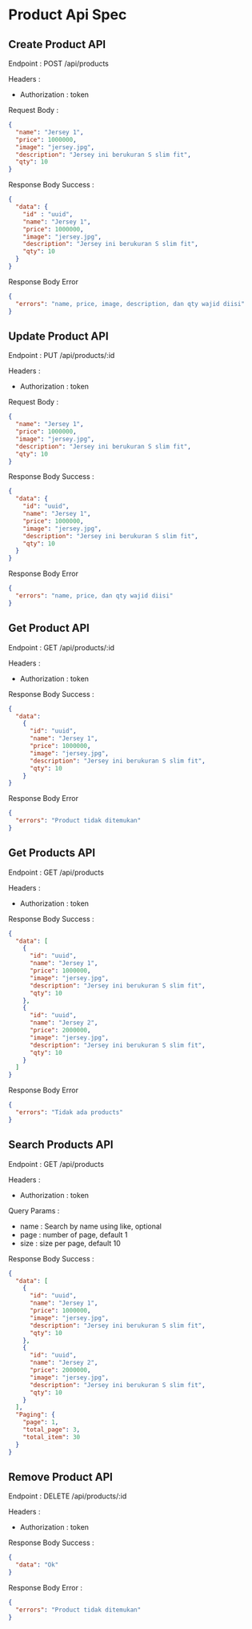 # Product Api Spec

## Create Product API

Endpoint : POST /api/products

Headers :

- Authorization : token

Request Body :

```json
{
  "name": "Jersey 1",
  "price": 1000000,
  "image": "jersey.jpg",
  "description": "Jersey ini berukuran S slim fit",
  "qty": 10
}
```

Response Body Success :

```json
{
  "data": {
    "id" : "uuid",
    "name": "Jersey 1",
    "price": 1000000,
    "image": "jersey.jpg",
    "description": "Jersey ini berukuran S slim fit",
    "qty": 10
  }
}
```

Response Body Error

```json
{
  "errors": "name, price, image, description, dan qty wajid diisi"
}
```

## Update Product API

Endpoint : PUT /api/products/:id

Headers :

- Authorization : token

Request Body :

```json
{
  "name": "Jersey 1",
  "price": 1000000,
  "image": "jersey.jpg",
  "description": "Jersey ini berukuran S slim fit",
  "qty": 10
}
```

Response Body Success :

```json
{
  "data": {
    "id": "uuid",
    "name": "Jersey 1",
    "price": 1000000,
    "image": "jersey.jpg",
    "description": "Jersey ini berukuran S slim fit",
    "qty": 10
  }
}
```

Response Body Error

```json
{
  "errors": "name, price, dan qty wajid diisi"
}
```

## Get Product API

Endpoint : GET /api/products/:id

Headers :

- Authorization : token

Response Body Success :

```json
{
  "data": 
    {
      "id": "uuid",
      "name": "Jersey 1",
      "price": 1000000,
      "image": "jersey.jpg",
      "description": "Jersey ini berukuran S slim fit",
      "qty": 10
    }
}
```

Response Body Error

```json
{
  "errors": "Product tidak ditemukan"
}
```

## Get Products API

Endpoint : GET /api/products

Headers :

- Authorization : token

Response Body Success :

```json
{
  "data": [
    {
      "id": "uuid",
      "name": "Jersey 1",
      "price": 1000000,
      "image": "jersey.jpg",
      "description": "Jersey ini berukuran S slim fit",
      "qty": 10
    },
    {
      "id": "uuid",
      "name": "Jersey 2",
      "price": 2000000,
      "image": "jersey.jpg",
      "description": "Jersey ini berukuran S slim fit",
      "qty": 10
    }
  ]
}
```

Response Body Error

```json
{
  "errors": "Tidak ada products"
}
```

## Search Products API

Endpoint : GET /api/products

Headers :

- Authorization : token

Query Params :

- name : Search by name using like, optional
- page : number of page, default 1
- size : size per page, default 10

Response Body Success :

```json
{
  "data": [
    {
      "id": "uuid",
      "name": "Jersey 1",
      "price": 1000000,
      "image": "jersey.jpg",
      "description": "Jersey ini berukuran S slim fit",
      "qty": 10
    },
    {
      "id": "uuid",
      "name": "Jersey 2",
      "price": 2000000,
      "image": "jersey.jpg",
      "description": "Jersey ini berukuran S slim fit",
      "qty": 10
    }
  ],
  "Paging": {
    "page": 1,
    "total_page": 3,
    "total_item": 30
  }
}
```

## Remove Product API

Endpoint : DELETE /api/products/:id

Headers :

- Authorization : token

Response Body Success :

```json
{
  "data": "Ok"
}
```

Response Body Error :

```json
{
  "errors": "Product tidak ditemukan"
}
```
